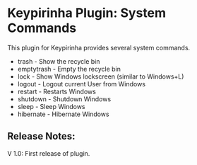 Keypirinha Plugin: System Commands
=========

This plugin for Keypirinha provides several system commands.

* trash - Show the recycle bin
* emptytrash - Empty the recycle bin
* lock - Show Windows lockscreen (similar to Windows+L)
* logout - Logout current User from Windows
* restart - Restarts Windows
* shutdown - Shutdown Windows
* sleep - Sleep Windows
* hibernate - Hibernate Windows


## Release Notes: ##

V 1.0:
First release of plugin.
